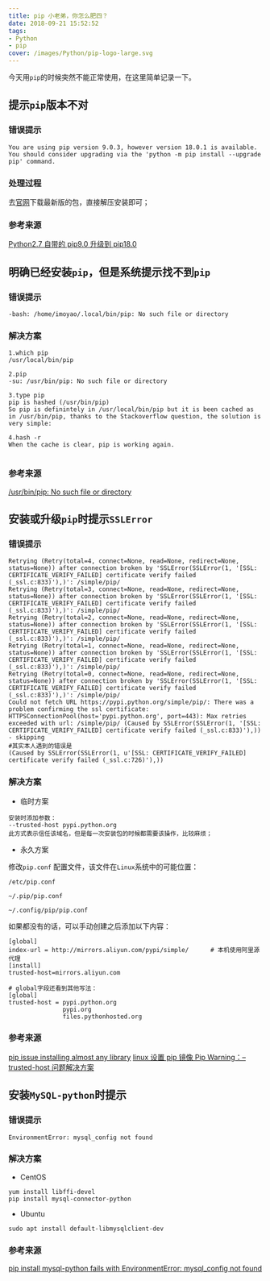 ```yaml
---
title: pip 小老弟，你怎么肥四？
date: 2018-09-21 15:52:52
tags: 
- Python
- pip
cover: /images/Python/pip-logo-large.svg
---
```

今天用`pip`的时候突然不能正常使用，在这里简单记录一下。
<!--more-->

## 提示`pip`版本不对

### 错误提示

```plain
You are using pip version 9.0.3, however version 18.0.1 is available.
You should consider upgrading via the 'python -m pip install --upgrade pip' command. 
```
### 处理过程

去[官网](https://pypi.org/project/pip/)下载最新版的包，直接解压安装即可；

### 参考来源

[Python2.7 自带的 pip9.0 升级到 pip18.0](https://blog.csdn.net/XavierDarkness/article/details/81234066)

## 明确已经安装`pip`，但是系统提示找不到`pip`

### 错误提示

```plain
-bash: /home/imoyao/.local/bin/pip: No such file or directory
```
### 解决方案

```shell
1.which pip 
/usr/local/bin/pip

2.pip 
-su: /usr/bin/pip: No such file or directory

3.type pip 
pip is hashed (/usr/bin/pip) 
So pip is definintely in /usr/local/bin/pip but it is been cached as in /usr/bin/pip, thanks to the Stackoverflow question, the solution is very simple:

4.hash -r 
When the cache is clear, pip is working again.
 
```
### 参考来源

[/usr/bin/pip: No such file or directory](https://blog.csdn.net/qq_32755575/article/details/80443714)

## 安装或升级`pip`时提示`SSLError`

### 错误提示

```plain
Retrying (Retry(total=4, connect=None, read=None, redirect=None, status=None)) after connection broken by 'SSLError(SSLError(1, '[SSL: CERTIFICATE_VERIFY_FAILED] certificate verify failed (_ssl.c:833)'),)': /simple/pip/
Retrying (Retry(total=3, connect=None, read=None, redirect=None, status=None)) after connection broken by 'SSLError(SSLError(1, '[SSL: CERTIFICATE_VERIFY_FAILED] certificate verify failed (_ssl.c:833)'),)': /simple/pip/
Retrying (Retry(total=2, connect=None, read=None, redirect=None, status=None)) after connection broken by 'SSLError(SSLError(1, '[SSL: CERTIFICATE_VERIFY_FAILED] certificate verify failed (_ssl.c:833)'),)': /simple/pip/
Retrying (Retry(total=1, connect=None, read=None, redirect=None, status=None)) after connection broken by 'SSLError(SSLError(1, '[SSL: CERTIFICATE_VERIFY_FAILED] certificate verify failed (_ssl.c:833)'),)': /simple/pip/
Retrying (Retry(total=0, connect=None, read=None, redirect=None, status=None)) after connection broken by 'SSLError(SSLError(1, '[SSL: CERTIFICATE_VERIFY_FAILED] certificate verify failed (_ssl.c:833)'),)': /simple/pip/
Could not fetch URL https://pypi.python.org/simple/pip/: There was a problem confirming the ssl certificate: HTTPSConnectionPool(host='pypi.python.org', port=443): Max retries exceeded with url: /simple/pip/ (Caused by SSLError(SSLError(1, '[SSL: CERTIFICATE_VERIFY_FAILED] certificate verify failed (_ssl.c:833)'),)) - skipping
#其实本人遇到的错误是
(Caused by SSLError(SSLError(1, u'[SSL: CERTIFICATE_VERIFY_FAILED] certificate verify failed (_ssl.c:726)'),))
```
### 解决方案

- 临时方案

```plain
安装时添加参数：
--trusted-host pypi.python.org
此方式表示信任该域名，但是每一次安装包的时候都需要该操作，比较麻烦；
```
- 永久方案

修改`pip.conf` 配置文件，该文件在`Linux`系统中的可能位置：
```plain
/etc/pip.conf

~/.pip/pip.conf

~/.config/pip/pip.conf 
```
如果都没有的话，可以手动创建之后添加以下内容：

```plain
[global]
index-url = http://mirrors.aliyun.com/pypi/simple/      # 本机使用阿里源代理
[install]
trusted-host=mirrors.aliyun.com

# global字段还看到其他写法：
[global]
trusted-host = pypi.python.org
               pypi.org
               files.pythonhosted.org
```
### 参考来源

[pip issue installing almost any library](https://stackoverflow.com/questions/16370583/pip-issue-installing-almost-any-library)
[linux 设置 pip 镜像 Pip Warning：–trusted-host 问题解决方案](https://www.cnblogs.com/yudar/p/4657511.html)

## 安装`MySQL-python`时提示

### 错误提示
```plain
EnvironmentError: mysql_config not found
```
### 解决方案

- CentOS

```plain
yum install libffi-devel 
pip install mysql-connector-python
```

- Ubuntu

```plain
sudo apt install default-libmysqlclient-dev
```
### 参考来源
[pip install mysql-python fails with EnvironmentError: mysql_config not found](https://stackoverflow.com/questions/5178292/pip-install-mysql-python-fails-with-environmenterror-mysql-config-not-found)


